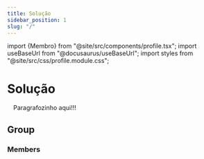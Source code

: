 ```yaml
---
title: Solução
sidebar_position: 1
slug: "/"
---
```

import {Membro} from "@site/src/components/profile.tsx";
import useBaseUrl from "@docusaurus/useBaseUrl";
import styles from "@site/src/css/profile.module.css";

# Solução
&emsp;Paragrafozinho aqui!!!

## Group
### Members
<div className={styles.profiles}>
    <Membro nome="Ana Marques" imagem={useBaseUrl("/img/integrantes/ana_marques.jpg")} linkedin="https://www.linkedin.com/in/ana-clara-madureira-marques/"></Membro>
    <Membro nome="Eduardo Porto" imagem={useBaseUrl("/img/integrantes/eduardo_porto.jpg")} linkedin="https://www.linkedin.com/in/eduardo-franca-porto/"></Membro>
    <Membro nome="Gustavo Widman" imagem={useBaseUrl("/img/integrantes/gustavo_widman.jpg")} linkedin="https://www.linkedin.com/in/gustavo-widman/"></Membro>
    <Membro nome="Laura Bueno" imagem={useBaseUrl("/img/integrantes/laura_bueno.jpg")} linkedin="https://www.linkedin.com/in/laura-padilha-bueno-b358419a/"></Membro>
    <Membro nome="Luiz Leão" imagem={useBaseUrl("/img/integrantes/luiz_fernando.jpg")} linkedin="https://www.linkedin.com/in/luiz-fernando-villa%C3%A7a-le%C3%A3o-930568271/"></Membro>
    <Membro nome="Marco Rizzi" imagem={useBaseUrl("/img/integrantes/marco_rizzi.jpg")} linkedin="https://www.linkedin.com/in/marco-antonio-rizzi-620b56257/"></Membro>
    <Membro nome="Rodrigo Sales" imagem={useBaseUrl("/img/integrantes/rodrigo_sales.jpg")} linkedin="https://www.linkedin.com/in/rodrigo-sales-07/"></Membro>
</div>

